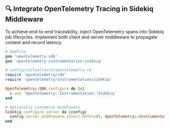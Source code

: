 ## 🔍 Integrate OpenTelemetry Tracing in Sidekiq Middleware

To achieve end-to-end traceability, inject OpenTelemetry spans into Sidekiq job lifecycles. Implement both client and server middleware to propagate context and record latency.

```ruby
# Gemfile
gem 'opentelemetry-sdk'
gem 'opentelemetry-instrumentation-sidekiq'

# config/initializers/opentelemetry.rb
require 'opentelemetry/sdk'
require 'opentelemetry/instrumentation/sidekiq'

OpenTelemetry::SDK.configure do |c|
  c.use 'OpenTelemetry::Instrumentation::Sidekiq'
end

# Optionally customize middleware
Sidekiq.configure_server do |config|
  config.server_middleware.insert_before(0, OpenTelemetry::Instrumentation::Sidekiq::ServerMiddleware)
end
```